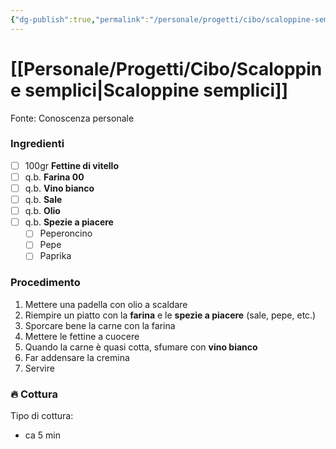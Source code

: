 ```yaml
---
{"dg-publish":true,"permalink":"/personale/progetti/cibo/scaloppine-semplici/"}
---
```


# [[Personale/Progetti/Cibo/Scaloppine semplici\|Scaloppine semplici]]

Fonte: Conoscenza personale


### Ingredienti

- [ ] 100gr **Fettine di vitello**
- [ ] q.b. **Farina 00**
- [ ] q.b. **Vino bianco**
- [ ] q.b. **Sale**
- [ ] q.b. **Olio**
- [ ] q.b. **Spezie a piacere**
	- [ ] Peperoncino
	- [ ] Pepe
	- [ ] Paprika

### Procedimento

1. Mettere una padella con olio a scaldare
1. Riempire un piatto con la **farina** e le **spezie a piacere** (sale, pepe, etc.)
2. Sporcare bene la carne con la farina
3. Mettere le fettine a cuocere
4. Quando la carne è quasi cotta, sfumare con **vino bianco**
5. Far addensare la cremina
6. Servire


### 🔥 Cottura

Tipo di cottura:
- ca 5 min

